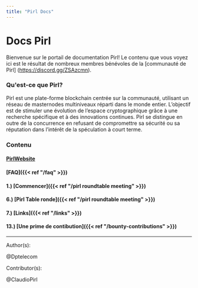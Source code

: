 ```yaml
---
title: "Pirl Docs"
---
```


# Docs Pirl

Bienvenue sur le portail de documentation Pirl! Le contenu que vous voyez ici est le résultat de nombreux membres bénévoles de la [communauté de Pirl] (https://discord.gg/ZSAzcmn).

### Qu'est-ce que Pirl?



Pirl est une plate-forme blockchain centrée sur la communauté, utilisant un réseau de masternodes multiniveaux réparti dans le monde entier. L’objectif est de stimuler une évolution de l’espace cryptographique grâce à une recherche spécifique et à des innovations continues. Pirl se distingue en outre de la concurrence en refusant de compromettre sa sécurité ou sa réputation dans l’intérêt de la spéculation à court terme.

### Contenu
#### [PirlWebsite](https://pirl.io/en/ "PirlWebsite")
#### [FAQ]({{< ref "/faq" >}})
#### 1.) [Commencer]({{< ref "/pirl roundtable meeting" >}})

#### 6.) [Pirl Table ronde]({{< ref "/pirl roundtable meeting" >}})
#### 7.) [Links]({{< ref "/links" >}})

#### 13.) [Une prime de contibution]({{< ref "/bounty-contributions" >}})



---
Author(s):


@Dptelecom


Contributor(s):


@ClaudioPirl
